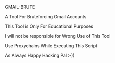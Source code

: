 GMAIL-BRUTE

A Tool For Bruteforcing Gmail Accounts

This Tool is Only For Educational Purposes

I will not be responsible for Wrong Use of This Tool

Use Proxychains While Executing This Script

As Always Happy Hacking Pal :-))
